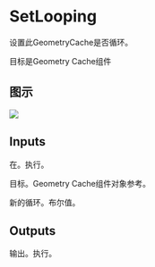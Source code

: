 # SetLooping

设置此GeometryCache是否循环。

目标是Geometry Cache组件

## 图示

![]($-20221218-18241619.png)

## Inputs

在。执行。

目标。Geometry Cache组件对象参考。

新的循环。布尔值。 

## Outputs

输出。执行。
